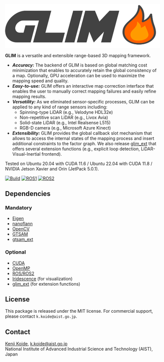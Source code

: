 ![GLIM](docs/assets/logo2.png "GLIM Logo")

**GLIM** is a versatile and extensible range-based 3D mapping framework.

- ***Accuracy:*** The backend of GLIM is based on global matching cost minimization that enables to accurately retain the global consistency of a map. Optionally, GPU acceleration can be used to maximize the mapping speed and quality.
- ***Easy-to-use:*** GLIM offers an interactive map correction interface that enables the user to manually correct mapping failures and easily refine mapping results.
- ***Versatility:*** As we eliminated sensor-specific processes, GLIM can be applied to any kind of range sensors including:
  - Spinning-type LiDAR (e.g., Velodyne HDL32e)
  - Non-repetitive scan LiDAR (e.g., Livox Avia)
  - Solid-state LiDAR (e.g., Intel Realsense L515)
  - RGB-D camera (e.g., Microsoft Azure Kinect)
- ***Extensibility:*** GLIM provides the global callback slot mechanism that allows to access the internal states of the mapping process and insert additional constraints to the factor graph. We also release [glim_ext](https://github.com/koide3/glim_ext) that offers several extension functions (e.g., explicit loop detection, LiDAR-Visual-Inertial frontend).

Tested on Ubuntu 20.04 with CUDA 11.6 / Ubuntu 22.04 with CUDA 11.8 / NVIDIA Jetson Xavier and Orin (JetPack 5.0.1).

[![Build](https://github.com/koide3/glim/actions/workflows/build.yml/badge.svg)](https://github.com/koide3/glim/actions/workflows/build.yml)
[![ROS1](https://github.com/koide3/glim_ros1/actions/workflows/docker_push.yml/badge.svg)](https://github.com/koide3/glim_ros1/actions/workflows/docker_push.yml)
[![ROS2](https://github.com/koide3/glim_ros2/actions/workflows/docker_push.yml/badge.svg)](https://github.com/koide3/glim_ros2/actions/workflows/docker_push.yml)

## Dependencies
### Mandatory
- [Eigen](https://eigen.tuxfamily.org/index.php)
- [nanoflann](https://github.com/jlblancoc/nanoflann)
- [OpenCV](https://opencv.org/)
- [GTSAM](https://github.com/borglab/gtsam)
- [gtsam_ext](https://github.com/koide3/gtsam_ext)

### Optional
- [CUDA](https://developer.nvidia.com/cuda-toolkit)
- [OpenMP](https://www.openmp.org/)
- [ROS/ROS2](https://www.ros.org/)
- [Iridescence](https://github.com/koide3/iridescence) (for visualization)
- [glim_ext](https://github.com/koide3/glim_ext) (for extension functions)

## License

This package is released under the MIT license. For commercial support, please contact ```k.koide@aist.go.jp```.

## Contact
[Kenji Koide](https://staff.aist.go.jp/k.koide/), k.koide@aist.go.jp  
National Institute of Advanced Industrial Science and Technology (AIST), Japan

